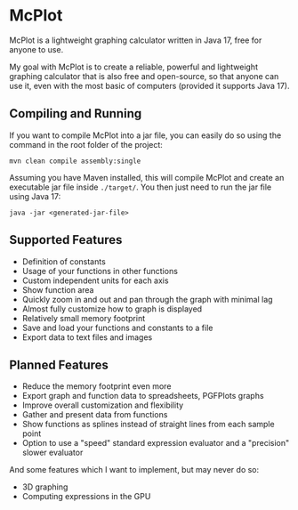 # McPlot

McPlot is a lightweight graphing calculator written in Java 17, free for anyone to use.

My goal with McPlot is to create a reliable, powerful and lightweight graphing calculator that is also free and
open-source, so that anyone can use it, even with the most basic of computers (provided it supports Java 17).

## Compiling and Running

If you want to compile McPlot into a jar file, you can easily do so using the command in the root folder of the project:

```
mvn clean compile assembly:single
```

Assuming you have Maven installed, this will compile McPlot and create an executable jar file inside ```./target/```.
You then just need to run the jar file using Java 17:

```
java -jar <generated-jar-file>
```

## Supported Features

* Definition of constants
* Usage of your functions in other functions
* Custom independent units for each axis
* Show function area
* Quickly zoom in and out and pan through the graph with minimal lag
* Almost fully customize how to graph is displayed
* Relatively small memory footprint
* Save and load your functions and constants to a file
* Export data to text files and images

## Planned Features

* Reduce the memory footprint even more
* Export graph and function data to spreadsheets, PGFPlots graphs
* Improve overall customization and flexibility
* Gather and present data from functions
* Show functions as splines instead of straight lines from each sample point
* Option to use a "speed" standard expression evaluator and a "precision" slower evaluator

And some features which I want to implement, but may never do so:

* 3D graphing
* Computing expressions in the GPU
